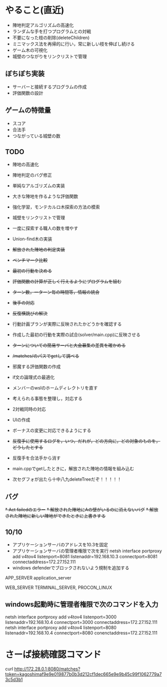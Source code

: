 # やること(直近)

* 陣地判定アルゴリズムの高速化
* ランダムな手を打つプログラムとの対戦
* 不要になった枝の削除(deleteChildren)
* ミニマックス法を再帰的に行い，常に新しい枝を伸ばし続ける
* ゲーム木の可視化
* 城壁のつながりをリンクリストで管理

## ぼちぼち実装

* サーバーと接続するプログラムの作成
* 評価関数の設計

## ゲームの特徴量

* スコア
* 合法手
* つながっている城壁の数

## TODO

* 陣地の高速化
* 陣地判定のバグ修正
* 単純なアルゴリズムの実装
* 大きな陣地を作るような評価関数
* 強化学習，モンテカルロ木探索の方法の模索
* 城壁をリンクリストで管理
* 一度に探索する職人の数を増やす

* Union-find木の実装
* ~~解放された陣地の判定実装~~
* ~~ベンチマーク比較~~
* ~~最初の行動を決める~~
* ~~評価関数の計算が正しく行えるようにプログラムを組む~~
* ~~ターン数，一ターン毎の時間等，情報の統合~~
* ~~後手の対応~~
* ~~反復横跳びの解決~~
* 行動計画プランが実際に反映されたかどうかを確認する
* 作成した最初の行動を実際の試合(solver/main.cpp)に反映させる
* ~~ターンについての簡易サーバと大会募集の差異を確かめる~~
* ~~/matches/のパスでgetして調べる~~
* 邪魔する評価関数の作成
* if文の論理式の最適化
* メンバーのwslのホームディレクトリを直す
* 考えられる事態を整理し，対応する
* 2対戦同時の対応
* UIの作成
* ボーナスの変更に対応できるようにする
* ~~反復手に使用するログを，いつ，だれが，どの方向に，どの対象のものを，どうしたとする~~
* 反復手を合法手から消す
* main.cppでgetしたときに，解放された陣地の情報を組み込む

* 次セグフォが出たら十中八九deleteTreeだぞ！！！！！
## バグ

~~* Act failedのエラー~~
~~* 解放された陣地にAの壁がいるのに消えないバグ~~
~~* 解放された陣地に新しい陣地ができたときに上書きする~~

## 10/10
* アプリケーションサーバのアドレスを10.3を固定
* アプリケーションサーバの管理者権限で次を実行
  netsh interface portproxy add v4tov4 listenport=8081 listenaddr=192.168.10.3 connectport=8081 connectaddress=172.27.152.111
* windows defenderでブロックされないよう規制を追加する

APP_SERVER
application_server

WEB_SERVER
TERMINAL_SERVER,
PROCON_LINUX

## windows起動時に管理者権限で次のコマンドを入力
netsh interface portproxy add v4tov4 listenport=3000 listenaddr=192.168.10.4 connectport=3000 connectaddress=172.27.152.111
netsh interface portproxy add v4tov4 listenport=8080 listenaddr=192.168.10.4 connectport=8080 conenctaddress=172.27.152.111

# さーば接続確認コマンド
curl http://172.28.0.1:8080/matches?token=kagoshimaf9e9e019877b0b3d212cf1dec665e9e9b45c99f1062779a73c5d3b1